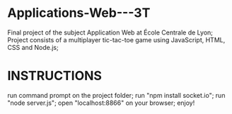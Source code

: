 # Applications-Web---3T
Final project of the subject Application Web at École Centrale de Lyon; 
Project consists of a multiplayer tic-tac-toe game using JavaScript, HTML, CSS and Node.js;

# INSTRUCTIONS
run command prompt on the project folder;
run "npm install socket.io";
run "node server.js";
open "localhost:8866" on your browser;
enjoy!
